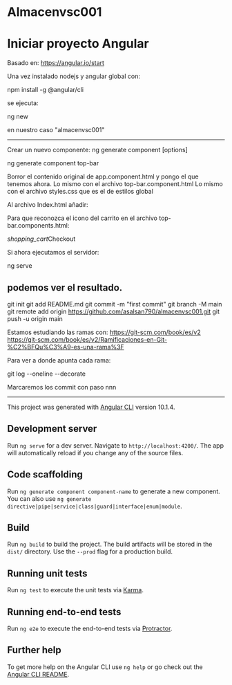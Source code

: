 # Almacenvsc001
# Iniciar proyecto Angular
Basado en:
https://angular.io/start

Una vez instalado nodejs y angular global con:

npm install -g @angular/cli

se ejecuta:

ng new <nombre>

en nuestro caso "almacenvsc001"

---

Crear un nuevo componente:
ng generate component <name> [options]

ng generate component top-bar

Borror el contenido original de app.component.html
y pongo el que tenemos ahora.
Lo mismo con el archivo top-bar.component.html
Lo mismo con el archivo styles.css que es el de estilos global

Al archivo Index.html añadir:
  <link
  href="https://fonts.googleapis.com/icon?family=Material+Icons"
  rel="stylesheet"
/>
Para que reconozca el icono del carrito en el archivo top-bar.components.html:

  <a class="button fancy-button"><i 
    class="material-icons">shopping_cart</i>Checkout</a>

Si ahora ejecutamos el servidor:

ng serve 

podemos ver el resultado.
---

git init
git add README.md
git commit -m "first commit"
git branch -M main
git remote add origin https://github.com/asalsan790/almacenvsc001.git
git push -u origin main

Estamos estudiando las ramas con:
https://git-scm.com/book/es/v2
https://git-scm.com/book/es/v2/Ramificaciones-en-Git-%C2%BFQu%C3%A9-es-una-rama%3F

Para ver a donde apunta cada rama:

git log --oneline --decorate

Marcaremos los commit con paso nnn

---

This project was generated with [Angular CLI](https://github.com/angular/angular-cli) version 10.1.4.

## Development server

Run `ng serve` for a dev server. Navigate to `http://localhost:4200/`. The app will automatically reload if you change any of the source files.

## Code scaffolding

Run `ng generate component component-name` to generate a new component. You can also use `ng generate directive|pipe|service|class|guard|interface|enum|module`.

## Build

Run `ng build` to build the project. The build artifacts will be stored in the `dist/` directory. Use the `--prod` flag for a production build.

## Running unit tests

Run `ng test` to execute the unit tests via [Karma](https://karma-runner.github.io).

## Running end-to-end tests

Run `ng e2e` to execute the end-to-end tests via [Protractor](http://www.protractortest.org/).

## Further help

To get more help on the Angular CLI use `ng help` or go check out the [Angular CLI README](https://github.com/angular/angular-cli/blob/master/README.md).
